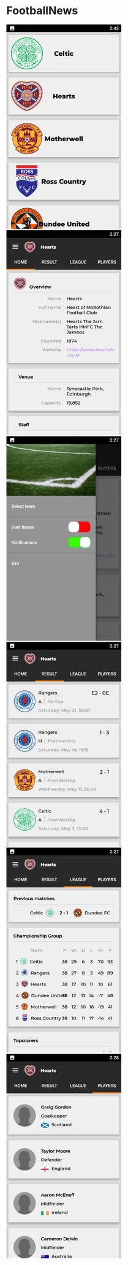 # FootballNews

<img src="assets/1.png" width="300">
<img src="assets/2.png" width="300">
<img src="assets/3.png" width="300">
<img src="assets/4.png" width="300">
<img src="assets/5.png" width="300">
<img src="assets/6.png" width="300">
